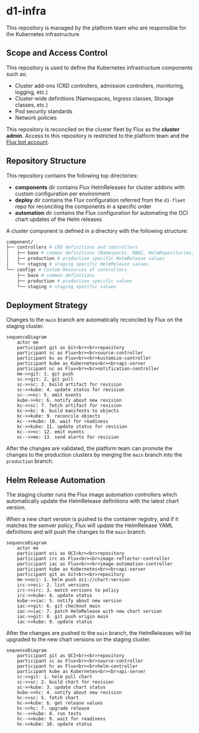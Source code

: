 # d1-infra

This repository is managed by the platform team who are responsible for
the Kubernetes infrastructure. 

## Scope and Access Control

This repository is used to define the Kubernetes infrastructure components such as:

- Cluster add-ons (CRD controllers, admission controllers, monitoring, logging, etc.)
- Cluster-wide definitions (Namespaces, Ingress classes, Storage classes, etc.)
- Pod security standards
- Network policies

This repository is reconciled on the cluster fleet by Flux as the **cluster admin**.
Access to this repository is restricted to the platform team and the
[Flux bot account](https://github.com/controlplaneio-fluxcd/d1-fleet?tab=readme-ov-file#create-a-github-account-for-flux).

## Repository Structure

This repository contains the following top directories:

- **components** dir contains Flux HelmReleases for cluster addons with custom configuration per environment
- **deploy** dir contains the Flux configuration referred from the `d1-fleet` repo for reconciling the components in a specific order
- **automation** dir contains the Flux configuration for automating the OCI chart updates of the Helm releases

A cluster component is defined in a directory with the following structure:

```sh
component/
├── controllers # CRD definitions and controllers
│   ├── base # common definitions (Namespaces, RBAC, HelmRepositories, HelmReleases)
│   ├── production # production specific HelmRelease values
│   └── staging # staging specific HelmRelease values
└── configs # Custom Resources of controllers
    ├── base # common definitions
    ├── production # production specific values
    └── staging # staging specific values
```

## Deployment Strategy

Changes to the `main` branch are automatically reconciled by Flux on the staging cluster.

```mermaid
sequenceDiagram
    actor me
    participant git as Git<br><br>repository
    participant sc as Flux<br><br>source-controller
    participant kc as Flux<br><br>kustomize-controller
    participant kube as Kubernetes<br><br>api-server
    participant nc as Flux<br><br>notification-controller
    me->>git: 1. git push
    sc->>git: 2. git pull
    sc->>sc: 3. build artifact for revision
    sc->>kube: 4. update status for revision
    sc-->>nc: 5. emit events
    kube->>kc: 6. notify about new revision
    kc->>sc: 7. fetch artifact for revision
    kc->>kc: 8. build manifests to objects
    kc->>kube: 9. reconcile objects
    kc-->>kube: 10. wait for readiness
    kc->>kube: 11. update status for revision
    kc-->>nc: 12. emit events
    nc-->>me: 13. send alerts for revision
```

After the changes are validated, the platform team can promote the changes to the production clusters
by merging the `main` branch into the `production` branch.

## Helm Release Automation

The staging cluster runs the Flux image automation controllers which automatically
update the HelmRelease definitions with the latest chart version.

When a new chart version is pushed to the container registry, and if it matches the semver policy,
Flux will update the HelmRelease YAML definitions and will push the changes to the `main` branch.

```mermaid
sequenceDiagram
    actor me
    participant oci as OCI<br><br>repository
    participant irc as Flux<br><br>image-reflector-controller
    participant iac as Flux<br><br>image-automation-controller
    participant kube as Kubernetes<br><br>api-server
    participant git as Git<br><br>repository
    me->>oci: 1. helm push oci://chart:version
    irc->>oci: 2. list versions
    irc->>irc: 3. match versions to policy
    irc->>kube: 4. update status
    kube->>iac: 5. notify about new version
    iac->>git: 6. git checkout main
    iac->>iac: 7. patch HelmRelease with new chart version
    iac->>git: 8. git push origin main
    iac->>kube: 9. update status
```

After the changes are pushed to the `main` branch, the HelmReleases will be upgraded to the new
chart versions on the staging cluster.

```mermaid
sequenceDiagram
    participant git as OCI<br><br>repository
    participant sc as Flux<br><br>source-controller
    participant hc as Flux<br><br>helm-controller
    participant kube as Kubernetes<br><br>api-server
    sc->>git: 1. helm pull chart
    sc->>sc: 2. build chart for revision
    sc->>kube: 3. update chart status
    kube->>hc: 4. notify about new revision
    hc->>sc: 5. fetch chart
    hc->>kube: 6. get release values
    hc->>hc: 7. upgrade release
    hc-->>kube: 8. run tests
    hc-->>kube: 9. wait for readiness
    hc->>kube: 10. update status
```
